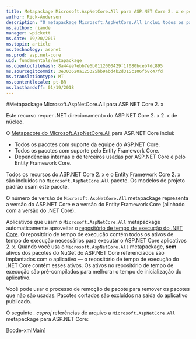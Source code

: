```yaml
---
title: Metapackage Microsoft.AspNetCore.All para ASP.NET Core 2. x e posterior
author: Rick-Anderson
description: "O metapackage Microsoft.AspNetCore.All inclui todos os pacotes do ASP.NET Core e o Entity Framework Core, juntamente com suas dependências."
ms.author: riande
manager: wpickett
ms.date: 09/20/2017
ms.topic: article
ms.technology: aspnet
ms.prod: asp.net-core
uid: fundamentals/metapackage
ms.openlocfilehash: 8a44ee7ebb7e6b0112000429f1f080bceb7dc895
ms.sourcegitcommit: 3e303620a125325bb9abd4b2d315c106fb8c47fd
ms.translationtype: MT
ms.contentlocale: pt-BR
ms.lasthandoff: 01/19/2018
---
```

#<a name="microsoftaspnetcoreall-metapackage-for-aspnet-core-2x"></a>Metapackage Microsoft.AspNetCore.All para ASP.NET Core 2. x

Este recurso requer .NET direcionamento do ASP.NET Core 2. x 2. x de núcleo.

O [Metapacote do Microsoft.AspNetCore.All](https://www.nuget.org/packages/Microsoft.AspNetCore.All) para ASP.NET Core inclui:

* Todos os pacotes com suporte da equipe do ASP.NET Core.
* Todos os pacotes com suporte pelo Entity Framework Core. 
* Dependências internas e de terceiros usadas por ASP.NET Core e pelo Entity Framework Core. 

Todos os recursos do ASP.NET Core 2. x e o Entity Framework Core 2. x são incluídos no `Microsoft.AspNetCore.All` pacote. Os modelos de projeto padrão usam este pacote.

O número de versão de `Microsoft.AspNetCore.All` metapackage representa a versão do ASP.NET Core e a versão do Entity Framework Core (alinhado com a versão do .NET Core).

Aplicativos que usam o `Microsoft.AspNetCore.All` metapackage automaticamente aproveitar o [repositório de tempo de execução do .NET Core](https://docs.microsoft.com/dotnet/core/deploying/runtime-store). O repositório de tempo de execução contém todos os ativos de tempo de execução necessários para executar o ASP.NET Core aplicativos 2. x. Quando você usa o `Microsoft.AspNetCore.All` metapackage, **sem** ativos dos pacotes do NuGet do ASP.NET Core referenciados são implantados com o aplicativo &mdash; o repositório de tempo de execução do .NET Core contém esses ativos. Os ativos no repositório de tempo de execução são pré-compilados para melhorar o tempo de inicialização do aplicativo.

Você pode usar o processo de remoção de pacote para remover os pacotes que não são usadas. Pacotes cortados são excluídos na saída do aplicativo publicado.

O seguinte *. csproj* referências de arquivo a `Microsoft.AspNetCore.All` metapackage para ASP.NET Core:

[!code-xml[Main](..\mvc\views\view-compilation\sample\MvcRazorCompileOnPublish2.csproj?highlight=9)]
